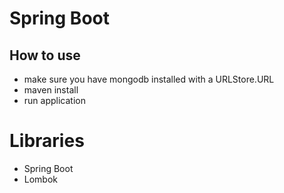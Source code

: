# Spring Boot

## How to use
  * make sure you have mongodb installed with a URLStore.URL
  * maven install
  * run application


# Libraries
  * Spring Boot
  * Lombok
  